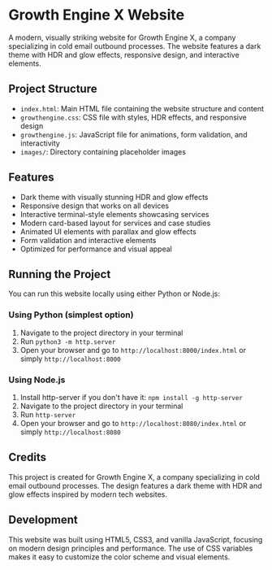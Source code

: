 # Growth Engine X Website

A modern, visually striking website for Growth Engine X, a company specializing in cold email outbound processes. The website features a dark theme with HDR and glow effects, responsive design, and interactive elements.

## Project Structure

- `index.html`: Main HTML file containing the website structure and content
- `growthengine.css`: CSS file with styles, HDR effects, and responsive design
- `growthengine.js`: JavaScript file for animations, form validation, and interactivity
- `images/`: Directory containing placeholder images

## Features

- Dark theme with visually stunning HDR and glow effects
- Responsive design that works on all devices
- Interactive terminal-style elements showcasing services
- Modern card-based layout for services and case studies
- Animated UI elements with parallax and glow effects
- Form validation and interactive elements
- Optimized for performance and visual appeal

## Running the Project

You can run this website locally using either Python or Node.js:

### Using Python (simplest option)

1. Navigate to the project directory in your terminal
2. Run `python3 -m http.server`
3. Open your browser and go to `http://localhost:8000/index.html` or simply `http://localhost:8000`

### Using Node.js

1. Install http-server if you don't have it: `npm install -g http-server`
2. Navigate to the project directory in your terminal
3. Run `http-server`
4. Open your browser and go to `http://localhost:8080/index.html` or simply `http://localhost:8080`

## Credits

This project is created for Growth Engine X, a company specializing in cold email outbound processes. The design features a dark theme with HDR and glow effects inspired by modern tech websites.

## Development

This website was built using HTML5, CSS3, and vanilla JavaScript, focusing on modern design principles and performance. The use of CSS variables makes it easy to customize the color scheme and visual elements. 